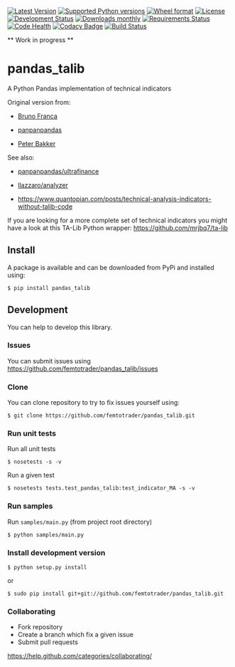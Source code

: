 [![Latest Version](https://img.shields.io/pypi/v/pandas_talib.svg)](https://pypi.python.org/pypi/pandas_talib/)
[![Supported Python versions](https://img.shields.io/pypi/pyversions/pandas_talib.svg)](https://pypi.python.org/pypi/pandas_talib/)
[![Wheel format](https://img.shields.io/pypi/wheel/pandas_talib.svg)](https://pypi.python.org/pypi/pandas_talib/)
[![License](https://img.shields.io/pypi/l/pandas_talib.svg)](https://pypi.python.org/pypi/pandas_talib/)
[![Development Status](https://img.shields.io/pypi/status/pandas_talib.svg)](https://pypi.python.org/pypi/pandas_talib/)
[![Downloads monthly](https://img.shields.io/pypi/dm/pandas_talib.svg)](https://pypi.python.org/pypi/pandas_talib/)
[![Requirements Status](https://requires.io/github/femtotrader/pandas_talib/requirements.svg?branch=master)](https://requires.io/github/femtotrader/pandas_talib/requirements/?branch=master)
[![Code Health](https://landscape.io/github/femtotrader/pandas_talib/master/landscape.svg?style=flat)](https://landscape.io/github/femtotrader/pandas_talib/master)
[![Codacy Badge](https://www.codacy.com/project/badge/1bf3606360934588ba764cca32210f52)](https://www.codacy.com/app/femto-trader/pandas_talib)
[![Build Status](https://travis-ci.org/femtotrader/pandas_talib.svg)](https://travis-ci.org/femtotrader/pandas_talib)


** Work in progress **

# pandas_talib
A Python Pandas implementation of technical indicators

Original version from:

- [Bruno Franca](https://github.com/brunogfranca)

- [panpanpandas](https://github.com/panpanpandas)

- [Peter Bakker](https://www.quantopian.com/users/51d125a71144e60865000044)

See also:

- [panpanpandas/ultrafinance](https://github.com/panpanpandas/ultrafinance)

- [llazzaro/analyzer](https://github.com/llazzaro/analyzer)

- <https://www.quantopian.com/posts/technical-analysis-indicators-without-talib-code>

If you are looking for a more complete set of technical indicators you might have a look at this TA-Lib Python wrapper: <https://github.com/mrjbq7/ta-lib>


## Install

A package is available and can be downloaded from PyPi and installed using:

	$ pip install pandas_talib

## Development

You can help to develop this library.

### Issues

You can submit issues using <https://github.com/femtotrader/pandas_talib/issues>

### Clone

You can clone repository to try to fix issues yourself using:

	$ git clone https://github.com/femtotrader/pandas_talib.git

### Run unit tests

Run all unit tests

	$ nosetests -s -v
	
Run a given test

	$ nosetests tests.test_pandas_talib:test_indicator_MA -s -v

### Run samples

Run `samples/main.py` (from project root directory)

	$ python samples/main.py

### Install development version

	$ python setup.py install
	
or

	$ sudo pip install git+git://github.com/femtotrader/pandas_talib.git

### Collaborating

- Fork repository
- Create a branch which fix a given issue
- Submit pull requests

<https://help.github.com/categories/collaborating/>